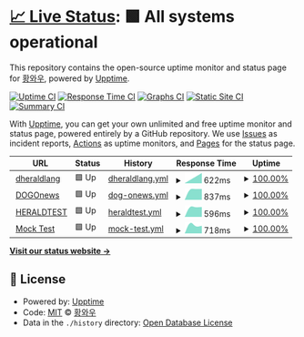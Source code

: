 # [📈 Live Status](https://kphws.github.io/dheraldlang-service-status): <!--live status--> **🟩 All systems operational**

This repository contains the open-source uptime monitor and status page for [황와우](https://kphws.github.io/dheraldlang-service-status), powered by [Upptime](https://github.com/upptime/upptime).

[![Uptime CI](https://github.com/kphws/dheraldlang-service-status/workflows/Uptime%20CI/badge.svg)](https://github.com/kphws/dheraldlang-service-status/actions?query=workflow%3A%22Uptime+CI%22)
[![Response Time CI](https://github.com/kphws/dheraldlang-service-status/workflows/Response%20Time%20CI/badge.svg)](https://github.com/kphws/dheraldlang-service-status/actions?query=workflow%3A%22Response+Time+CI%22)
[![Graphs CI](https://github.com/kphws/dheraldlang-service-status/workflows/Graphs%20CI/badge.svg)](https://github.com/kphws/dheraldlang-service-status/actions?query=workflow%3A%22Graphs+CI%22)
[![Static Site CI](https://github.com/kphws/dheraldlang-service-status/workflows/Static%20Site%20CI/badge.svg)](https://github.com/kphws/dheraldlang-service-status/actions?query=workflow%3A%22Static+Site+CI%22)
[![Summary CI](https://github.com/kphws/dheraldlang-service-status/workflows/Summary%20CI/badge.svg)](https://github.com/kphws/dheraldlang-service-status/actions?query=workflow%3A%22Summary+CI%22)

With [Upptime](https://upptime.js.org), you can get your own unlimited and free uptime monitor and status page, powered entirely by a GitHub repository. We use [Issues](https://github.com/kphws/dheraldlang-service-status/issues) as incident reports, [Actions](https://github.com/kphws/dheraldlang-service-status/actions) as uptime monitors, and [Pages](https://kphws.github.io/dheraldlang-service-status) for the status page.

<!--start: status pages-->
<!-- This summary is generated by Upptime (https://github.com/upptime/upptime) -->
<!-- Do not edit this manually, your changes will be overwritten -->
<!-- prettier-ignore -->
| URL | Status | History | Response Time | Uptime |
| --- | ------ | ------- | ------------- | ------ |
| <img alt="" src="https://favicons.githubusercontent.com/dheraldlang.com" height="13"> [dheraldlang](https://dheraldlang.com/) | 🟩 Up | [dheraldlang.yml](https://github.com/kphws/dheraldlang-service-status/commits/HEAD/history/dheraldlang.yml) | <details><summary><img alt="Response time graph" src="./graphs/dheraldlang/response-time-week.png" height="20"> 622ms</summary><br><a href="https://kphws.github.io/dheraldlang-service-status/history/dheraldlang"><img alt="Response time 622" src="https://img.shields.io/endpoint?url=https%3A%2F%2Fraw.githubusercontent.com%2Fkphws%2Fdheraldlang-service-status%2FHEAD%2Fapi%2Fdheraldlang%2Fresponse-time.json"></a><br><a href="https://kphws.github.io/dheraldlang-service-status/history/dheraldlang"><img alt="24-hour response time 622" src="https://img.shields.io/endpoint?url=https%3A%2F%2Fraw.githubusercontent.com%2Fkphws%2Fdheraldlang-service-status%2FHEAD%2Fapi%2Fdheraldlang%2Fresponse-time-day.json"></a><br><a href="https://kphws.github.io/dheraldlang-service-status/history/dheraldlang"><img alt="7-day response time 622" src="https://img.shields.io/endpoint?url=https%3A%2F%2Fraw.githubusercontent.com%2Fkphws%2Fdheraldlang-service-status%2FHEAD%2Fapi%2Fdheraldlang%2Fresponse-time-week.json"></a><br><a href="https://kphws.github.io/dheraldlang-service-status/history/dheraldlang"><img alt="30-day response time 622" src="https://img.shields.io/endpoint?url=https%3A%2F%2Fraw.githubusercontent.com%2Fkphws%2Fdheraldlang-service-status%2FHEAD%2Fapi%2Fdheraldlang%2Fresponse-time-month.json"></a><br><a href="https://kphws.github.io/dheraldlang-service-status/history/dheraldlang"><img alt="1-year response time 622" src="https://img.shields.io/endpoint?url=https%3A%2F%2Fraw.githubusercontent.com%2Fkphws%2Fdheraldlang-service-status%2FHEAD%2Fapi%2Fdheraldlang%2Fresponse-time-year.json"></a></details> | <details><summary><a href="https://kphws.github.io/dheraldlang-service-status/history/dheraldlang">100.00%</a></summary><a href="https://kphws.github.io/dheraldlang-service-status/history/dheraldlang"><img alt="All-time uptime 100.00%" src="https://img.shields.io/endpoint?url=https%3A%2F%2Fraw.githubusercontent.com%2Fkphws%2Fdheraldlang-service-status%2FHEAD%2Fapi%2Fdheraldlang%2Fuptime.json"></a><br><a href="https://kphws.github.io/dheraldlang-service-status/history/dheraldlang"><img alt="24-hour uptime 100.00%" src="https://img.shields.io/endpoint?url=https%3A%2F%2Fraw.githubusercontent.com%2Fkphws%2Fdheraldlang-service-status%2FHEAD%2Fapi%2Fdheraldlang%2Fuptime-day.json"></a><br><a href="https://kphws.github.io/dheraldlang-service-status/history/dheraldlang"><img alt="7-day uptime 100.00%" src="https://img.shields.io/endpoint?url=https%3A%2F%2Fraw.githubusercontent.com%2Fkphws%2Fdheraldlang-service-status%2FHEAD%2Fapi%2Fdheraldlang%2Fuptime-week.json"></a><br><a href="https://kphws.github.io/dheraldlang-service-status/history/dheraldlang"><img alt="30-day uptime 100.00%" src="https://img.shields.io/endpoint?url=https%3A%2F%2Fraw.githubusercontent.com%2Fkphws%2Fdheraldlang-service-status%2FHEAD%2Fapi%2Fdheraldlang%2Fuptime-month.json"></a><br><a href="https://kphws.github.io/dheraldlang-service-status/history/dheraldlang"><img alt="1-year uptime 100.00%" src="https://img.shields.io/endpoint?url=https%3A%2F%2Fraw.githubusercontent.com%2Fkphws%2Fdheraldlang-service-status%2FHEAD%2Fapi%2Fdheraldlang%2Fuptime-year.json"></a></details>
| <img alt="" src="https://favicons.githubusercontent.com/dogonews.co.kr" height="13"> [DOGOnews](https://dogonews.co.kr/) | 🟩 Up | [dog-onews.yml](https://github.com/kphws/dheraldlang-service-status/commits/HEAD/history/dog-onews.yml) | <details><summary><img alt="Response time graph" src="./graphs/dog-onews/response-time-week.png" height="20"> 837ms</summary><br><a href="https://kphws.github.io/dheraldlang-service-status/history/dog-onews"><img alt="Response time 837" src="https://img.shields.io/endpoint?url=https%3A%2F%2Fraw.githubusercontent.com%2Fkphws%2Fdheraldlang-service-status%2FHEAD%2Fapi%2Fdog-onews%2Fresponse-time.json"></a><br><a href="https://kphws.github.io/dheraldlang-service-status/history/dog-onews"><img alt="24-hour response time 837" src="https://img.shields.io/endpoint?url=https%3A%2F%2Fraw.githubusercontent.com%2Fkphws%2Fdheraldlang-service-status%2FHEAD%2Fapi%2Fdog-onews%2Fresponse-time-day.json"></a><br><a href="https://kphws.github.io/dheraldlang-service-status/history/dog-onews"><img alt="7-day response time 837" src="https://img.shields.io/endpoint?url=https%3A%2F%2Fraw.githubusercontent.com%2Fkphws%2Fdheraldlang-service-status%2FHEAD%2Fapi%2Fdog-onews%2Fresponse-time-week.json"></a><br><a href="https://kphws.github.io/dheraldlang-service-status/history/dog-onews"><img alt="30-day response time 837" src="https://img.shields.io/endpoint?url=https%3A%2F%2Fraw.githubusercontent.com%2Fkphws%2Fdheraldlang-service-status%2FHEAD%2Fapi%2Fdog-onews%2Fresponse-time-month.json"></a><br><a href="https://kphws.github.io/dheraldlang-service-status/history/dog-onews"><img alt="1-year response time 837" src="https://img.shields.io/endpoint?url=https%3A%2F%2Fraw.githubusercontent.com%2Fkphws%2Fdheraldlang-service-status%2FHEAD%2Fapi%2Fdog-onews%2Fresponse-time-year.json"></a></details> | <details><summary><a href="https://kphws.github.io/dheraldlang-service-status/history/dog-onews">100.00%</a></summary><a href="https://kphws.github.io/dheraldlang-service-status/history/dog-onews"><img alt="All-time uptime 100.00%" src="https://img.shields.io/endpoint?url=https%3A%2F%2Fraw.githubusercontent.com%2Fkphws%2Fdheraldlang-service-status%2FHEAD%2Fapi%2Fdog-onews%2Fuptime.json"></a><br><a href="https://kphws.github.io/dheraldlang-service-status/history/dog-onews"><img alt="24-hour uptime 100.00%" src="https://img.shields.io/endpoint?url=https%3A%2F%2Fraw.githubusercontent.com%2Fkphws%2Fdheraldlang-service-status%2FHEAD%2Fapi%2Fdog-onews%2Fuptime-day.json"></a><br><a href="https://kphws.github.io/dheraldlang-service-status/history/dog-onews"><img alt="7-day uptime 100.00%" src="https://img.shields.io/endpoint?url=https%3A%2F%2Fraw.githubusercontent.com%2Fkphws%2Fdheraldlang-service-status%2FHEAD%2Fapi%2Fdog-onews%2Fuptime-week.json"></a><br><a href="https://kphws.github.io/dheraldlang-service-status/history/dog-onews"><img alt="30-day uptime 100.00%" src="https://img.shields.io/endpoint?url=https%3A%2F%2Fraw.githubusercontent.com%2Fkphws%2Fdheraldlang-service-status%2FHEAD%2Fapi%2Fdog-onews%2Fuptime-month.json"></a><br><a href="https://kphws.github.io/dheraldlang-service-status/history/dog-onews"><img alt="1-year uptime 100.00%" src="https://img.shields.io/endpoint?url=https%3A%2F%2Fraw.githubusercontent.com%2Fkphws%2Fdheraldlang-service-status%2FHEAD%2Fapi%2Fdog-onews%2Fuptime-year.json"></a></details>
| <img alt="" src="https://favicons.githubusercontent.com/herald.stest.co.kr" height="13"> [HERALDTEST](https://herald.stest.co.kr/) | 🟩 Up | [heraldtest.yml](https://github.com/kphws/dheraldlang-service-status/commits/HEAD/history/heraldtest.yml) | <details><summary><img alt="Response time graph" src="./graphs/heraldtest/response-time-week.png" height="20"> 596ms</summary><br><a href="https://kphws.github.io/dheraldlang-service-status/history/heraldtest"><img alt="Response time 596" src="https://img.shields.io/endpoint?url=https%3A%2F%2Fraw.githubusercontent.com%2Fkphws%2Fdheraldlang-service-status%2FHEAD%2Fapi%2Fheraldtest%2Fresponse-time.json"></a><br><a href="https://kphws.github.io/dheraldlang-service-status/history/heraldtest"><img alt="24-hour response time 596" src="https://img.shields.io/endpoint?url=https%3A%2F%2Fraw.githubusercontent.com%2Fkphws%2Fdheraldlang-service-status%2FHEAD%2Fapi%2Fheraldtest%2Fresponse-time-day.json"></a><br><a href="https://kphws.github.io/dheraldlang-service-status/history/heraldtest"><img alt="7-day response time 596" src="https://img.shields.io/endpoint?url=https%3A%2F%2Fraw.githubusercontent.com%2Fkphws%2Fdheraldlang-service-status%2FHEAD%2Fapi%2Fheraldtest%2Fresponse-time-week.json"></a><br><a href="https://kphws.github.io/dheraldlang-service-status/history/heraldtest"><img alt="30-day response time 596" src="https://img.shields.io/endpoint?url=https%3A%2F%2Fraw.githubusercontent.com%2Fkphws%2Fdheraldlang-service-status%2FHEAD%2Fapi%2Fheraldtest%2Fresponse-time-month.json"></a><br><a href="https://kphws.github.io/dheraldlang-service-status/history/heraldtest"><img alt="1-year response time 596" src="https://img.shields.io/endpoint?url=https%3A%2F%2Fraw.githubusercontent.com%2Fkphws%2Fdheraldlang-service-status%2FHEAD%2Fapi%2Fheraldtest%2Fresponse-time-year.json"></a></details> | <details><summary><a href="https://kphws.github.io/dheraldlang-service-status/history/heraldtest">100.00%</a></summary><a href="https://kphws.github.io/dheraldlang-service-status/history/heraldtest"><img alt="All-time uptime 100.00%" src="https://img.shields.io/endpoint?url=https%3A%2F%2Fraw.githubusercontent.com%2Fkphws%2Fdheraldlang-service-status%2FHEAD%2Fapi%2Fheraldtest%2Fuptime.json"></a><br><a href="https://kphws.github.io/dheraldlang-service-status/history/heraldtest"><img alt="24-hour uptime 100.00%" src="https://img.shields.io/endpoint?url=https%3A%2F%2Fraw.githubusercontent.com%2Fkphws%2Fdheraldlang-service-status%2FHEAD%2Fapi%2Fheraldtest%2Fuptime-day.json"></a><br><a href="https://kphws.github.io/dheraldlang-service-status/history/heraldtest"><img alt="7-day uptime 100.00%" src="https://img.shields.io/endpoint?url=https%3A%2F%2Fraw.githubusercontent.com%2Fkphws%2Fdheraldlang-service-status%2FHEAD%2Fapi%2Fheraldtest%2Fuptime-week.json"></a><br><a href="https://kphws.github.io/dheraldlang-service-status/history/heraldtest"><img alt="30-day uptime 100.00%" src="https://img.shields.io/endpoint?url=https%3A%2F%2Fraw.githubusercontent.com%2Fkphws%2Fdheraldlang-service-status%2FHEAD%2Fapi%2Fheraldtest%2Fuptime-month.json"></a><br><a href="https://kphws.github.io/dheraldlang-service-status/history/heraldtest"><img alt="1-year uptime 100.00%" src="https://img.shields.io/endpoint?url=https%3A%2F%2Fraw.githubusercontent.com%2Fkphws%2Fdheraldlang-service-status%2FHEAD%2Fapi%2Fheraldtest%2Fuptime-year.json"></a></details>
| <img alt="" src="https://favicons.githubusercontent.com/stest.co.kr" height="13"> [Mock Test](https://stest.co.kr/) | 🟩 Up | [mock-test.yml](https://github.com/kphws/dheraldlang-service-status/commits/HEAD/history/mock-test.yml) | <details><summary><img alt="Response time graph" src="./graphs/mock-test/response-time-week.png" height="20"> 718ms</summary><br><a href="https://kphws.github.io/dheraldlang-service-status/history/mock-test"><img alt="Response time 718" src="https://img.shields.io/endpoint?url=https%3A%2F%2Fraw.githubusercontent.com%2Fkphws%2Fdheraldlang-service-status%2FHEAD%2Fapi%2Fmock-test%2Fresponse-time.json"></a><br><a href="https://kphws.github.io/dheraldlang-service-status/history/mock-test"><img alt="24-hour response time 718" src="https://img.shields.io/endpoint?url=https%3A%2F%2Fraw.githubusercontent.com%2Fkphws%2Fdheraldlang-service-status%2FHEAD%2Fapi%2Fmock-test%2Fresponse-time-day.json"></a><br><a href="https://kphws.github.io/dheraldlang-service-status/history/mock-test"><img alt="7-day response time 718" src="https://img.shields.io/endpoint?url=https%3A%2F%2Fraw.githubusercontent.com%2Fkphws%2Fdheraldlang-service-status%2FHEAD%2Fapi%2Fmock-test%2Fresponse-time-week.json"></a><br><a href="https://kphws.github.io/dheraldlang-service-status/history/mock-test"><img alt="30-day response time 718" src="https://img.shields.io/endpoint?url=https%3A%2F%2Fraw.githubusercontent.com%2Fkphws%2Fdheraldlang-service-status%2FHEAD%2Fapi%2Fmock-test%2Fresponse-time-month.json"></a><br><a href="https://kphws.github.io/dheraldlang-service-status/history/mock-test"><img alt="1-year response time 718" src="https://img.shields.io/endpoint?url=https%3A%2F%2Fraw.githubusercontent.com%2Fkphws%2Fdheraldlang-service-status%2FHEAD%2Fapi%2Fmock-test%2Fresponse-time-year.json"></a></details> | <details><summary><a href="https://kphws.github.io/dheraldlang-service-status/history/mock-test">100.00%</a></summary><a href="https://kphws.github.io/dheraldlang-service-status/history/mock-test"><img alt="All-time uptime 100.00%" src="https://img.shields.io/endpoint?url=https%3A%2F%2Fraw.githubusercontent.com%2Fkphws%2Fdheraldlang-service-status%2FHEAD%2Fapi%2Fmock-test%2Fuptime.json"></a><br><a href="https://kphws.github.io/dheraldlang-service-status/history/mock-test"><img alt="24-hour uptime 100.00%" src="https://img.shields.io/endpoint?url=https%3A%2F%2Fraw.githubusercontent.com%2Fkphws%2Fdheraldlang-service-status%2FHEAD%2Fapi%2Fmock-test%2Fuptime-day.json"></a><br><a href="https://kphws.github.io/dheraldlang-service-status/history/mock-test"><img alt="7-day uptime 100.00%" src="https://img.shields.io/endpoint?url=https%3A%2F%2Fraw.githubusercontent.com%2Fkphws%2Fdheraldlang-service-status%2FHEAD%2Fapi%2Fmock-test%2Fuptime-week.json"></a><br><a href="https://kphws.github.io/dheraldlang-service-status/history/mock-test"><img alt="30-day uptime 100.00%" src="https://img.shields.io/endpoint?url=https%3A%2F%2Fraw.githubusercontent.com%2Fkphws%2Fdheraldlang-service-status%2FHEAD%2Fapi%2Fmock-test%2Fuptime-month.json"></a><br><a href="https://kphws.github.io/dheraldlang-service-status/history/mock-test"><img alt="1-year uptime 100.00%" src="https://img.shields.io/endpoint?url=https%3A%2F%2Fraw.githubusercontent.com%2Fkphws%2Fdheraldlang-service-status%2FHEAD%2Fapi%2Fmock-test%2Fuptime-year.json"></a></details>

<!--end: status pages-->

[**Visit our status website →**](https://kphws.github.io/dheraldlang-service-status)

## 📄 License

- Powered by: [Upptime](https://github.com/upptime/upptime)
- Code: [MIT](./LICENSE) © [황와우](https://kphws.github.io/dheraldlang-service-status)
- Data in the `./history` directory: [Open Database License](https://opendatacommons.org/licenses/odbl/1-0/)

